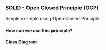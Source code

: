 ### SOLID - Open Closed Principle (OCP)
Simple example using Open Closed Principle.

#### How can we use this principle?


#### Class Diagram



